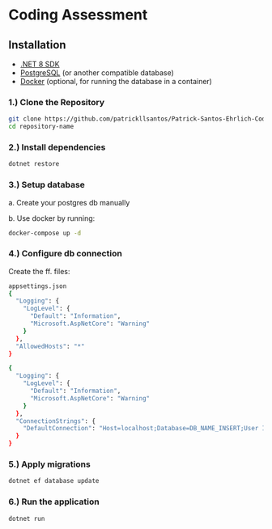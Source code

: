 # Coding Assessment

## Installation

- [.NET 8 SDK](https://dotnet.microsoft.com/download/dotnet/8.0)
- [PostgreSQL](https://www.postgresql.org/download/) (or another compatible database)
- [Docker](https://www.docker.com/get-started) (optional, for running the database in a container)

### 1.) Clone the Repository

```sh
git clone https://github.com/patrickllsantos/Patrick-Santos-Ehrlich-Coding-Assessment.git
cd repository-name
```

### 2.) Install dependencies

```sh
dotnet restore
```

### 3.) Setup database 

a. Create your postgres db manually

b. Use docker by running:
```sh
docker-compose up -d
```
   
### 4.) Configure db connection

Create the ff. files:
```sh
appsettings.json
{
  "Logging": {
    "LogLevel": {
      "Default": "Information",
      "Microsoft.AspNetCore": "Warning"
    }
  },
  "AllowedHosts": "*"
}
```

```sh
{
  "Logging": {
    "LogLevel": {
      "Default": "Information",
      "Microsoft.AspNetCore": "Warning"
    }
  },
  "ConnectionStrings": {
    "DefaultConnection": "Host=localhost;Database=DB_NAME_INSERT;User ID=USER_INSERT;Password=PASSWORD_INSERT;Port=PORT_INSERT;Pooling=true"
  }
}
```

### 5.) Apply migrations
```sh
dotnet ef database update
```

### 6.) Run the application
```sh
dotnet run
```
